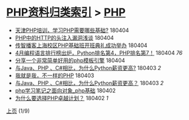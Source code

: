 [PHP资料归类索引](../README.md) > [PHP](PHP.md)
====
- [天津PHP培训，学习PHP需要哪些基础?](http://jkwz.applinzi.com/ittc/7088146368009077776.html#%E5%A4%A9%E6%B4%A5PHP%E5%9F%B9%E8%AE%AD%EF%BC%8C%E5%AD%A6%E4%B9%A0PHP%E9%9C%80%E8%A6%81%E5%93%AA%E4%BA%9B%E5%9F%BA%E7%A1%80%3F) 180404  
- [PHP中的HTTP的头注入漏洞浅谈](http://jkwz.applinzi.com/ittc/7088139341518078986.html#PHP%E4%B8%AD%E7%9A%84HTTP%E7%9A%84%E5%A4%B4%E6%B3%A8%E5%85%A5%E6%BC%8F%E6%B4%9E%E6%B5%85%E8%B0%88) 180404  
- [传智播客上海校区PHP基础班开班典礼成功举办](http://jkwz.applinzi.com/ittc/7088086385741530128.html#%E4%BC%A0%E6%99%BA%E6%92%AD%E5%AE%A2%E4%B8%8A%E6%B5%B7%E6%A0%A1%E5%8C%BAPHP%E5%9F%BA%E7%A1%80%E7%8F%AD%E5%BC%80%E7%8F%AD%E5%85%B8%E7%A4%BC%E6%88%90%E5%8A%9F%E4%B8%BE%E5%8A%9E) 180404  
- [4月编程语言排行榜出炉，Python排名第4，PHP排名第7！](http://jkwz.applinzi.com/ittc/7088079630374536208.html#4%E6%9C%88%E7%BC%96%E7%A8%8B%E8%AF%AD%E8%A8%80%E6%8E%92%E8%A1%8C%E6%A6%9C%E5%87%BA%E7%82%89%EF%BC%8CPython%E6%8E%92%E5%90%8D%E7%AC%AC4%EF%BC%8CPHP%E6%8E%92%E5%90%8D%E7%AC%AC7%EF%BC%81) 180404 *76* 
- [分享一个非常简单好用的php模板引擎](http://jkwz.applinzi.com/ittc/7087914255171191818.html#%E5%88%86%E4%BA%AB%E4%B8%80%E4%B8%AA%E9%9D%9E%E5%B8%B8%E7%AE%80%E5%8D%95%E5%A5%BD%E7%94%A8%E7%9A%84php%E6%A8%A1%E6%9D%BF%E5%BC%95%E6%93%8E) 180404  
- [与Java、PHP 、C#相比，为什么Python薪资更高?](http://jkwz.applinzi.com/ittc/7087740882013127690.html#%E4%B8%8EJava%E3%80%81PHP+%E3%80%81C%23%E7%9B%B8%E6%AF%94%EF%BC%8C%E4%B8%BA%E4%BB%80%E4%B9%88Python%E8%96%AA%E8%B5%84%E6%9B%B4%E9%AB%98%3F) 180403 *2* 
- [我就是我，不一样的PHP](http://jkwz.applinzi.com/ittc/7087668001052820496.html#%E6%88%91%E5%B0%B1%E6%98%AF%E6%88%91%EF%BC%8C%E4%B8%8D%E4%B8%80%E6%A0%B7%E7%9A%84PHP) 180403  
- [与Java、PHP 、C#相比，为什么Python薪资更高？](http://jkwz.applinzi.com/ittc/7087537361875633163.html#%E4%B8%8EJava%E3%80%81PHP+%E3%80%81C%23%E7%9B%B8%E6%AF%94%EF%BC%8C%E4%B8%BA%E4%BB%80%E4%B9%88Python%E8%96%AA%E8%B5%84%E6%9B%B4%E9%AB%98%EF%BC%9F) 180403 *2* 
- [php学习笔记之面向对象_php基础](http://jkwz.applinzi.com/ittc/7087415426613249031.html#php%E5%AD%A6%E4%B9%A0%E7%AC%94%E8%AE%B0%E4%B9%8B%E9%9D%A2%E5%90%91%E5%AF%B9%E8%B1%A1_php%E5%9F%BA%E7%A1%80) 180402  
- [为什么要选择PHP卓越计划？](http://jkwz.applinzi.com/ittc/7087326814014014474.html#%E4%B8%BA%E4%BB%80%E4%B9%88%E8%A6%81%E9%80%89%E6%8B%A9PHP%E5%8D%93%E8%B6%8A%E8%AE%A1%E5%88%92%EF%BC%9F) 180402 *1* 


 [上页](PHP2.md)           (1/9)